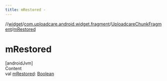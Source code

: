 ```yaml
---
title: mRestored -
---
```

//[widget](../../index.md)/[com.uploadcare.android.widget.fragment](../index.md)/[UploadcareChunkFragment](index.md)/[mRestored](m-restored.md)



# mRestored  
[androidJvm]  
Content  
val [mRestored](m-restored.md): [Boolean](https://kotlinlang.org/api/latest/jvm/stdlib/kotlin/-boolean/index.html)  



